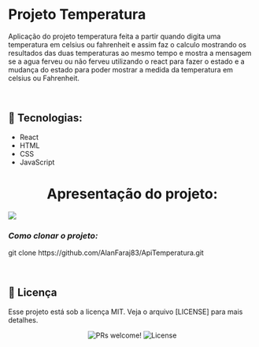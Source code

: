 
# Projeto Temperatura
<p>
	Aplicação do projeto temperatura feita a partir quando digita uma temperatura em celsius ou fahrenheit e assim faz o calculo mostrando os resultados das duas temperaturas ao mesmo tempo e mostra a mensagem se a agua ferveu ou não ferveu utilizando o react para fazer o estado e a mudança do estado para poder mostrar a medida da temperatura em celsius ou Fahrenheit.
</p>

<br>

## 🚀 Tecnologias:
		
<ul>
<li>React</li>
<li>HTML</li>
<li>CSS</li>
<li>JavaScript</li>
</ul>

<h1 align='center'><strong>Apresentação do projeto:</strong></h1>

<img src="https://github.com/user-attachments/assets/d65cd156-ba3a-4d1d-9b37-eeed64d8c594"/>

### <strong><i>Como clonar o projeto:</i></strong>

<p> git clone https://github.com/AlanFaraj83/ApiTemperatura.git</p>

</br>

## 📝 Licença

Esse projeto está sob a licença MIT. Veja o arquivo [LICENSE]  para mais detalhes.


<p align="center">
 <img src="https://img.shields.io/static/v1?label=PRs&message=welcome&color=49AA26&labelColor=000000" alt="PRs welcome!" />

  <img alt="License" src="https://img.shields.io/static/v1?label=license&message=MIT&color=49AA26&labelColor=000000">
</p>

	
